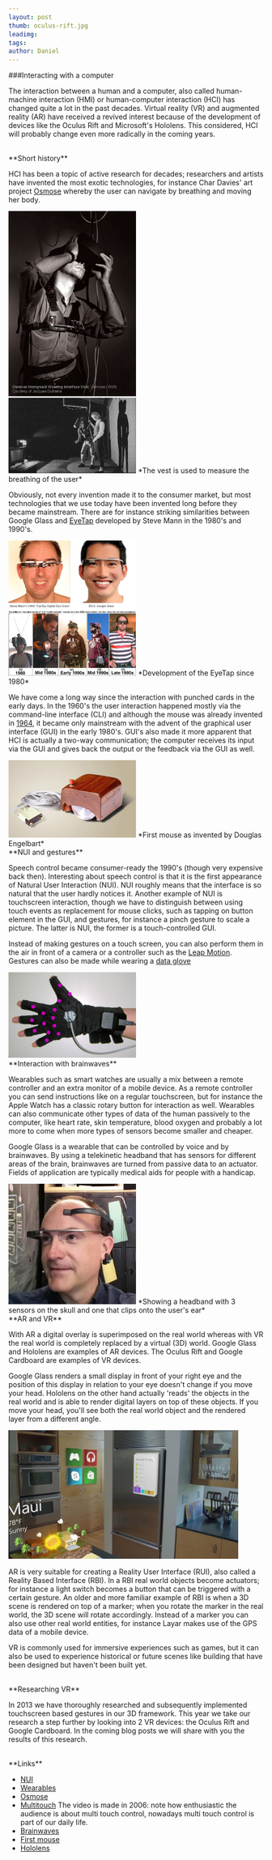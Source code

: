 ```yaml
---
layout: post
thumb: oculus-rift.jpg
leadimg:
tags:
author: Daniel
---
```


###Interacting with a computer

The interaction between a human and a computer, also called human-machine interaction (HMI) or human-computer interaction (HCI) has changed quite a lot in the past decades. Virtual reality (VR) and augmented reality (AR) have received a revived interest because of the development of devices like the Oculus Rift and Microsoft's Hololens. This considered, HCI will probably change even more radically in the coming years.

<br>
**Short history**

HCI has been a topic of active research for decades; researchers and artists have invented the most exotic technologies, for instance Char Davies' art project [Osmose](http://www.immersence.com/osmose/) whereby the user can navigate by breathing and moving her body.

<img src="/img/blog/osmose-suit.jpg" width="50%">
<img src="/img/blog/osmose-wired.jpg" width="50%">
*The vest is used to measure the breathing of the user*

Obviously, not every invention made it to the consumer market, but most technologies that we use today have been invented long before they became mainstream. There are for instance striking similarities between Google Glass and [EyeTap](http://en.wikipedia.org/wiki/EyeTap) developed by Steve Mann in the 1980's and 1990's. <!--Wearable computing dates even further back, to the 17th century when the Chinese invented the [Abacus ring](http://gizmodo.com/this-wearable-abacus-is-basically-the-worlds-oldest-sm-1545627562).-->

<img src="/img/blog/eyetap-vs-glass.jpg" width="50%">
<img src="/img/blog/eyetap-development.jpg" width="50%">
*Development of the EyeTap since 1980*

We have come a long way since the interaction with punched cards in the early days. In the 1960's the user interaction happened mostly via the command-line interface (CLI) and although the mouse was already invented in [1964](http://gajitz.com/on-the-origin-of-mouse-first-mouse-nearly-lost-to-history/), it became only mainstream with the advent of the graphical user interface (GUI) in the early 1980's. GUI's also made it more apparent that HCI is actually a two-way communication; the computer receives its input via the GUI and gives back the output or the feedback via the GUI as well.

<img src="/img/blog/first-mouse.jpg" width="50%">
*First mouse as invented by Douglas Engelbart*

<br>
**NUI and gestures**

Speech control became consumer-ready the 1990's (though very expensive back then). Interesting about speech control is that it is the first appearance of Natural User Interaction (NUI). NUI roughly means that the interface is so natural that the user hardly notices it. Another example of NUI is touchscreen interaction, though we have to distinguish between using touch events as replacement for mouse clicks, such as tapping on button element in the GUI, and gestures, for instance a pinch gesture to scale a picture. The latter is NUI, the former is a touch-controlled GUI.

Instead of making gestures on a touch screen, you can also perform them in the air in front of a camera or a controller such as the [Leap Motion](https://www.leapmotion.com/). Gestures can also be made while wearing a [data glove](https://www.vrealities.com/products/data-gloves)

<img src="/img/blog/data-glove.jpg" width="50%">

<br>
**Interaction with brainwaves**

Wearables such as smart watches are usually a mix between a remote controller and an extra monitor of a mobile device. As a remote controller you can send instructions like on a regular touchscreen, but for instance the Apple Watch has a classic rotary button for interaction as well. Wearables can also communicate other types of data of the human passively to the computer, like heart rate, skin temperature, blood oxygen and probably a lot more to come when more types of sensors become smaller and cheaper.

Google Glass is a wearable that can be controlled by voice and by brainwaves. By using a telekinetic headband that has sensors for different areas of the brain, brainwaves are turned from passive data to an actuator. Fields of application are typically medical aids for people with a handicap.

<img src="/img/blog/google-glass-with-telekinetic-headband.jpg" width="50%">
*Showing a headband with 3 sensors on the skull and one that clips onto the user's ear*


<br>
**AR and VR**

With AR a digital overlay is superimposed on the real world whereas with VR the real world is completely replaced by a virtual (3D) world. Google Glass and Hololens are examples of AR devices. The Oculus Rift and Google Cardboard are examples of VR devices.

Google Glass renders a small display in front of your right eye and the position of this display in relation to your eye doesn't change if you move your head. Hololens on the other hand actually 'reads' the objects in the real world and is able to render digital layers on top of these objects. If you move your head, you'll see both the real world object and the rendered layer from a different angle.

<img src="/img/blog/hololens-rendering.jpg" width="90%">

AR is very suitable for creating a Reality User Interface (RUI), also called a Reality Based Interface (RBI). In a RBI real world objects become actuators; for instance a light switch becomes a button that can be triggered with a certain gesture. An older and more familiar example of RBI is when a 3D scene is rendered on top of a marker; when you rotate the marker in the real world, the 3D scene will rotate accordingly. Instead of a marker you can also use other real world entities, for instance Layar makes use of the GPS data of a mobile device.

VR is commonly used for immersive experiences such as games, but it can also be used to experience historical or future scenes like building that have been designed but haven't been built yet.

<br>
**Researching VR**

In 2013 we have thoroughly researched and subsequently implemented touchscreen based gestures in our 3D framework. This year we take our research a step further by looking into 2 VR devices: the Oculus Rift and Google Cardboard. In the coming blog posts we will share with you the results of this research.


<br>
**Links**

- [NUI](http://en.wikipedia.org/wiki/Natural_user_interface)
- [Wearables](http://en.wikipedia.org/wiki/Wearable_computer)
- [Osmose](http://www.immersence.com/osmose/)
- [Multitouch](http://www.ted.com/talks/jeff_han_demos_his_breakthrough_touchscreen?language=en#t-10169) The video is made in 2006: note how enthusiastic the audience is about multi touch control, nowadays multi touch control is part of our daily life.
- [Brainwaves](http://www.digitaltrends.com/mobile/mindrdr-controlling-google-glass-with-your-mind/)
- [First mouse](http://gajitz.com/on-the-origin-of-mouse-first-mouse-nearly-lost-to-history/)
- [Hololens](http://www.microsoft.com/microsoft-hololens/en-us)



<!--
A mouse click on a button in a GUI can be seen as a shortcut for a command.

covers the two-way communication between a human and a machine. Usually the human gives the machine an instruction and the machine provides the human with feedback as soon as the instruction has been processed.
-->
